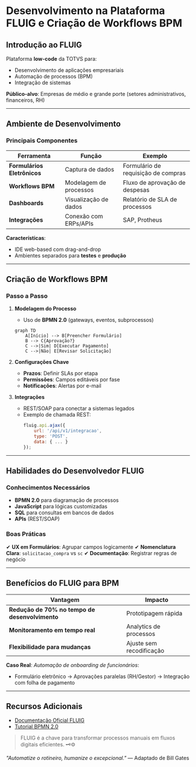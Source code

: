 # Desenvolvimento na Plataforma FLUIG e Criação de Workflows BPM

## Introdução ao FLUIG

Plataforma **low-code** da TOTVS para:

- Desenvolvimento de aplicações empresariais
- Automação de processos (BPM)
- Integração de sistemas

**Público-alvo**: Empresas de médio e grande porte (setores administrativos, financeiros, RH)

---

## Ambiente de Desenvolvimento

### Principais Componentes

| Ferramenta                  | Função                 | Exemplo                             |
| --------------------------- | ---------------------- | ----------------------------------- |
| **Formulários Eletrônicos** | Captura de dados       | Formulário de requisição de compras |
| **Workflows BPM**           | Modelagem de processos | Fluxo de aprovação de despesas      |
| **Dashboards**              | Visualização de dados  | Relatório de SLA de processos       |
| **Integrações**             | Conexão com ERPs/APIs  | SAP, Protheus                       |

**Características**:

- IDE web-based com drag-and-drop
- Ambientes separados para **testes** e **produção**

---

## Criação de Workflows BPM

### Passo a Passo

1. **Modelagem do Processo**

   - Uso de **BPMN 2.0** (gateways, eventos, subprocessos)

   ```mermaid
   graph TD
       A[Início] --> B[Preencher Formulário]
       B --> C{Aprovação?}
       C -->|Sim| D[Executar Pagamento]
       C -->|Não| E[Revisar Solicitação]
   ```

2. **Configurações Chave**

   - **Prazos**: Definir SLAs por etapa
   - **Permissões**: Campos editáveis por fase
   - **Notificações**: Alertas por e-mail

3. **Integrações**
   - REST/SOAP para conectar a sistemas legados
   - Exemplo de chamada REST:
     ```javascript
     fluig.api.ajax({
         url: '/api/v1/integracao',
         type: 'POST',
         data: { ... }
     });
     ```

---

## Habilidades do Desenvolvedor FLUIG

### Conhecimentos Necessários

- **BPMN 2.0** para diagramação de processos
- **JavaScript** para lógicas customizadas
- **SQL** para consultas em bancos de dados
- **APIs** (REST/SOAP)

### Boas Práticas

✔ **UX em Formulários**: Agrupar campos logicamente
✔ **Nomenclatura Clara**: `solicitacao_compra` vs `sc`
✔ **Documentação**: Registrar regras de negócio

---

## Benefícios do FLUIG para BPM

| Vantagem                                       | Impacto                  |
| ---------------------------------------------- | ------------------------ |
| **Redução de 70% no tempo de desenvolvimento** | Prototipagem rápida      |
| **Monitoramento em tempo real**                | Analytics de processos   |
| **Flexibilidade para mudanças**                | Ajuste sem recodificação |

**Caso Real**:
_Automação de onboarding de funcionários_:

- Formulário eletrônico → Aprovações paralelas (RH/Gestor) → Integração com folha de pagamento

---

## Recursos Adicionais

- [Documentação Oficial FLUIG](https://tdn.totvs.com/pages/viewpage.action?pageId=54738896)
- [Tutorial BPMN 2.0](https://camunda.com/bpmn/)

> FLUIG é a chave para transformar processos manuais em fluxos digitais eficientes. 🗝️⚙️

_"Automatize o rotineiro, humanize o excepcional."_ — Adaptado de Bill Gates
